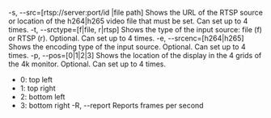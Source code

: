 -s, --src=[rtsp://server:port/id |file path]	Shows the URL of the RTSP source or location of the h264|h265 video file that must be set. 
Can set up to 4 times.
-t, --srctype=[f|file, r|rtsp]	Shows the type of the input source: file (f) or RTSP (r). Optional. Can set up to 4 times.
-e, --srcenc=[h264|h265]	Shows the encoding type of the input source. Optional. Can set up to 4 times.
-p, --pos=[0|1|2|3]	Shows the location of the display in the 4 grids of the 4k monitor. Optional. Can set up to 4 times.
-	0: top left 
-	1: top right 
-	2: bottom left 
-	3: bottom right
-R, --report	Reports frames per second

